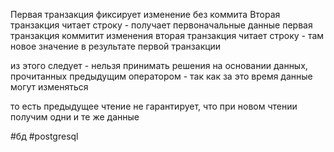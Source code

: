 Первая транзакция фиксирует изменение без коммита
Вторая транзакция читает строку - получает первоначальные данные
первая транзакция коммитит изменения
вторая транзакция читает строку - там новое значение в результате первой транзакции

из этого следует - нельзя принимать решения на основании данных, прочитанных предыдущим оператором - так как за это время данные могут изменяться

то есть предыдущее чтение не гарантирует, что при новом чтении получим одни и те же данные

#бд 
#postgresql 